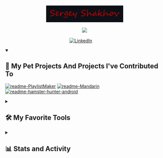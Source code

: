 <p align="center">
  <a href="https://github.com/SergeySh97">
    <img src="https://github.com/SergeySh97/SergeySh97/blob/main/SergeySh97.png" alt="Sergey Shakhov" />
  </a>
</p>

<p align="center">
  <!-- Typing SVG by DenverCoder1 - https://github.com/DenverCoder1/readme-typing-svg -->
  <a href="https://github.com/DenverCoder1/readme-typing-svg">
    <img src="https://readme-typing-svg.demolab.com/?lines=Mobile+Developer;2%2B+years+of+coding+experience;Always%20learning%20new%20things&font=Fira%20Code&center=true&width=440&height=45&color=f75c7e&vCenter=true&pause=1000&size=22" /></a>
</p>

<!-- Social icons section -->
<p align="center">
<a href="https://www.linkedin.com/in/i-sergo-sh/"><img width="32px" alt="LinkedIn" title="LinkedIn" src="https://i.imgur.com/yRpa1dQ.png"/></a>
  &#8287;&#8287;&#8287;&#8287;&#8287;
</p>

<details open> 
  <summary><h2>📘 My Pet Projects And Projects I've Contributed To</h2></summary>

  <!-- Repo info cards - https://github.com/anuraghazra/github-readme-stats -->
  <p align="left">
    <a href="https://github.com/SergeySh97/PlaylistMaker" style="display: inline-block;">
        <img width="278" src="https://github-readme-stats.vercel.app/api/pin/?username=SergeySh97&repo=PlaylistMaker&theme=react&bg_color=1F222E&title_color=F85D7F&hide_border=true&icon_color=F8D866&show_icons=false" alt="readme-PlaylistMaker">
    </a>
    <a href="https://github.com/mandarin-kafe/Mandarin" style="display: inline-block;">
        <img width="278" src="https://github-readme-stats.vercel.app/api/pin/?username=mandarin-kafe&repo=Mandarin&theme=react&bg_color=1F222E&title_color=F85D7F&hide_border=true&icon_color=F8D866&show_icons=false" alt="readme-Mandarin">
    </a>
    <a href="https://github.com/kawunus/hamster-hunter-android" style="display: inline-block;">
        <img width="278" src="https://github-readme-stats.vercel.app/api/pin/?username=kawunus&repo=hamster-hunter-android&theme=react&bg_color=1F222E&title_color=F85D7F&hide_border=true&icon_color=F8D866&show_icons=false" alt="readme-hamster-hunter-android">
    </a>
  </p>
</details>

<details> 
  <summary><h2>🛠️ My Favorite Tools</h2></summary>
  <!-- Some badges are from https://github.com/Ileriayo/markdown-badges -->

 ![Android](https://img.shields.io/badge/Android-3DDC84?style=for-the-badge&logo=android&logoColor=white)
 ![Kotlin](https://img.shields.io/badge/kotlin-%237F52FF.svg?style=for-the-badge&logo=kotlin&logoColor=white)
 ![Java](https://img.shields.io/badge/java-%23ED8B00.svg?style=for-the-badge&logo=openjdk&logoColor=white)
 ![SQL](https://img.shields.io/badge/sql-%237F52FF.svg?style=for-the-badge&logo=sql&logoColor=white)
 ![SQL](https://img.shields.io/badge/svg%2Bxml-%237F52FF.svg?style=for-the-badge&logo=svg%2Bxml&logoColor=white)
 ![SVG](https://img.shields.io/badge/android%20studio-346ac1?style=for-the-badge&logo=android%20studio&logoColor=white)
 ![Git](https://img.shields.io/badge/git-%23F05033.svg?style=for-the-badge&logo=git&logoColor=white)
 ![Gitea](https://img.shields.io/badge/Gitea-34495E?style=for-the-badge&logo=gitea&logoColor=5D9425)
 ![SQLite](https://img.shields.io/badge/sqlite-%2307405e.svg?style=for-the-badge&logo=sqlite&logoColor=white)
 ![Android Studio](https://img.shields.io/badge/android%20studio-346ac1?style=for-the-badge&logo=android%20studio&logoColor=white)
</details>

<details> 
  <summary><h2>📊 Stats and Activity</h2></summary>

  <h3>🔥 Streak Stats</h3>

  <!-- GitHub Readme Streak Stats - https://github.com/DenverCoder1/github-readme-streak-stats -->
  <p>
    <a href="https://github.com/SergeySh97">
      <!-- Use https://streak-stats.demolab.com or self-host with your own Vercel app - visit https://git.io/streak-stats for instructions -->
      <img title="🔥 Get streak stats for your profile at git.io/streak-stats" alt="SergeySh97's streak" src="https://github-readme-streak-stats-eight.vercel.app/?user=SergeySh97&theme=monokai-metallian&hide_border=true&short_numbers=true"/>
    </a>
  </p>
</detail>
